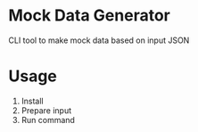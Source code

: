 # Mock Data Generator
CLI tool to make mock data based on input JSON

# Usage
1. Install
2. Prepare input
3. Run command